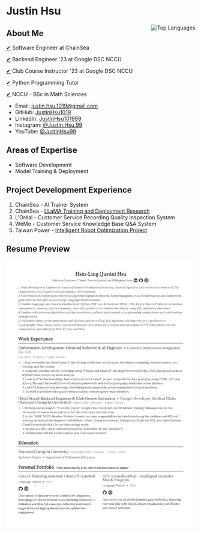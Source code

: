 # Justin Hsu

<a href="https://github.com/JustinHsu1019/JustinHsu1019/blob/main/Top_Lang.md">
  <img align="right" src="https://justinhsu-stats.vercel.app/api/top-langs/?username=JustinHsu1019&hide=html" alt="Top Languages" />
</a>

## About Me

[✔](https://www.chainsea.com.tw) Software Engineer at ChainSea

[✔](https://gdsc.community.dev/national-chengchi-university) Backend Engineer '23 at Google DSC NCCU

[✔](https://gdsc.community.dev/national-chengchi-university) Club Course Instructor '23 at Google DSC NCCU

[✔](https://github.com/JustinHsu1019/Python-Programming-Tutorial) Python Programming Tutor

[✔](https://ms.nccu.edu.tw) NCCU - BSc in Math Sciences

- Email: [justin.hsu.1019@gmail.com](mailto:justin.hsu.1019@gmail.com)
- GitHub: [JustinHsu1019](https://github.com/JustinHsu1019/)
- LinkedIn: [JustinHsu101999](https://www.linkedin.com/in/justinhsu101999/)
- Instagram: [@Justin.Hsu.99](https://www.instagram.com/justin.hsu.99/)
- YouTube: [@JustinHsu99](https://www.youtube.com/@JustinHsu99)

## Areas of Expertise

- Software Development 
- Model Training & Deployment 

## Project Development Experience

1. ChainSea - AI Trainer System
2. ChainSea - [LLaMA Training and Deployment Research](https://github.com/JustinHsu1019/LLaMA-Deploy-Train)
3. L'Oréal - Customer Service Recording Quality Inspection System
4. WeMo - Customer Service Knowledge Base Q&A System
5. Taiwan Power - [Intelligent Robot Optimization Project](https://smartrobot.taipower.com.tw/Webhook/?eservice=TPCWEB)

## Resume Preview

<a href="https://github.com/JustinHsu1019/JustinHsu1019/raw/main/JustinHsu_Resume.pdf">
  <img src="https://github.com/JustinHsu1019/JustinHsu1019/raw/main/JustinHsu_Resume.png" alt="Justin Hsu Resume Preview" />
</a>
